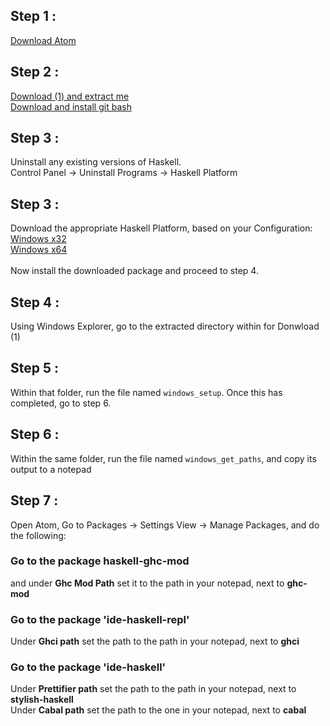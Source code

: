 ## Step 1 :
[Download Atom](atom.io)
## Step 2 :
[Download (1) and extract me](https://github.com/livecodealex/haskell-atom/archive/master.zip) <br />
[Download and install git bash](https://github.com/git-for-windows/git/releases/download/v2.14.1.windows.1/Git-2.14.1-64-bit.exe)
## Step 3 :
Uninstall any existing versions of Haskell.
<br />
Control Panel -> Uninstall Programs -> Haskell Platform
## Step 3 :
Download the appropriate Haskell Platform, based on your Configuration:<br />
[Windows x32](https://www.haskell.org/platform/download/8.0.2/HaskellPlatform-8.0.2-a-full-i386-setup.exe) <br />
[Windows x64](https://www.haskell.org/platform/download/8.0.2/HaskellPlatform-8.0.2-a-full-x86_64-setup.exe) <br />
<br />
Now install the downloaded package and proceed to step 4.
## Step 4 :
Using Windows Explorer, go to the extracted directory within for Donwload (1)
## Step 5 :
Within that folder, run the file named `windows_setup`. Once this has completed, go to step 6.
## Step 6 :
Within the same folder, run the file named `windows_get_paths`, and copy its output to a notepad
## Step 7 :
Open Atom, Go to Packages -> Settings View -> Manage Packages, and do the following:
### Go to the package haskell-ghc-mod
and under
**Ghc Mod Path** set it to the path in your notepad, next to **ghc-mod**

### Go to the package 'ide-haskell-repl' <br />
Under **Ghci path** set the path to the path in your notepad, next to **ghci** <br />

### Go to the package 'ide-haskell' <br />
Under **Prettifier path** set the path to the path in your notepad, next to **stylish-haskell** <br />
Under **Cabal path** set the path to the one in your notepad, next to **cabal** <br />
